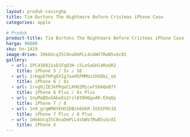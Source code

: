 ```yaml
---
layout: produk-casinghp
title: Tim Burtons The Nightmare Before Cristmas iPhone Case
categories: apple

# Produk
product-title: Tim Burtons The Nightmare Before Cristmas iPhone Case
harga: 90000
sku: hn-1429
image-drive: 1Hk6Ucq35C0naDmPLL4sbWV7RwN5vGc8I
gallery:
  - url: 1PC41R81SsD1FqD3H-i5LeSaGH14RoUR2
    title: iPhone 5 / 5s / SE
  - url: 1rHqpDfHPg8XIg7axH5PMMUzIHSBbi_sb
    title: iPhone 6 / 6s
  - url: 1rvg0jZEJkPRqaCLKHUZMicwfS0AQoB7Y
    title: iPhone 6 Plus / 6s Plus
  - url: 1nyMaBDxGAbeEo2rzl8tDHQgvAR-EXqQy
    title: iPhone 7 / 8
  - url: 1n9_grqWM8YEHSSDBih6OkR-IGh5FHVJQ
    title: iPhone 7 Plus / 8 Plus
  - url: 1Hk6Ucq35C0naDmPLL4sbWV7RwN5vGc8I
    title: iPhone X
---
```

